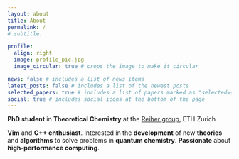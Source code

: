 ```yaml
---
layout: about
title: About
permalink: /
# subtitle:

profile:
  align: right
  image: profile_pic.jpg
  image_circular: true # crops the image to make it circular

news: false # includes a list of news items
latest_posts: false # includes a list of the newest posts
selected_papers: true # includes a list of papers marked as "selected={true}"
social: true # includes social icons at the bottom of the page
---
```


**PhD student** in **Theoretical Chemistry** at the [Reiher group](https://reiher.ethz.ch/), ETH Zurich

**Vim** and **C++ enthusiast**.
Interested in the **development** of new **theories** and **algorithms** to solve problems in **quantum chemistry**.
**Passionate** about **high-performance computing**.
